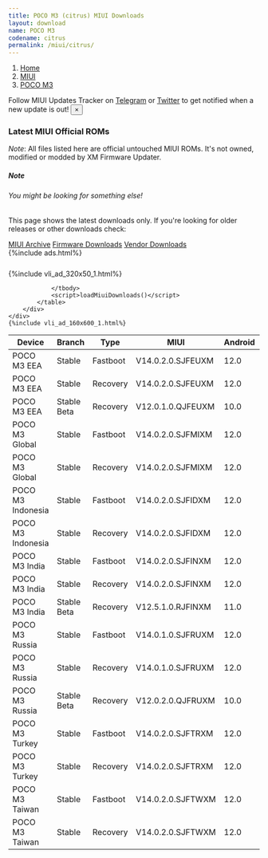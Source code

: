 ```yaml
---
title: POCO M3 (citrus) MIUI Downloads
layout: download
name: POCO M3
codename: citrus
permalink: /miui/citrus/
---
```

<nav aria-label="breadcrumb">
    <ol class="breadcrumb">
        <li class="breadcrumb-item"><a href="/">Home</a></li>
        <li class="breadcrumb-item"><a href="/miui/">MIUI</a></li>
        <li class="breadcrumb-item active" aria-current="page"><a href="/miui/citrus/">POCO M3</a></li>
    </ol>
</nav>
<div class="alert alert-primary alert-dismissible fade show" role="alert">
    Follow MIUI Updates Tracker on <a href="https://t.me/MIUIUpdatesTracker" class="alert-link">Telegram</a>
     or <a href="https://twitter.com/MiFwUpdater" class="alert-link">Twitter</a> to get notified when a new update is out!
    <button type="button" class="close" data-dismiss="alert" aria-label="Close">
        <span aria-hidden="true">&times;</span>
    </button>
</div>

### Latest MIUI Official ROMs
*Note*: All files listed here are official untouched MIUI ROMs. It's not owned, modified or modded by XM Firmware Updater.
<div class="card">
  <div class="card-body">
    <h5 class="card-title">Note</h5>
    <h6 class="card-subtitle mb-2 text-muted">You might be looking for something else!</h6>
    <p class="card-text">This page shows the latest downloads only.
     If you're looking for older releases or other downloads check:</p>
    <a href="/archive/miui/citrus/" class="card-link">MIUI Archive</a>
    <a href="/firmware/citrus/" class="card-link">Firmware Downloads</a>
    <a href="/vendor/citrus/" class="card-link">Vendor Downloads</a>
  </div>
</div>
{%include ads.html%}
<div class="row justify-content-center">
    <div class="col-10">
        <div class="table-responsive-md" style="margin-top: 25px;">
            {%include vli_ad_320x50_1.html%}
            <table id="miui" class="display dt-responsive nowrap compact table table-striped table-hover table-sm">
                <thead class="thead-dark">
                    <tr>
                        <th data-ref="device">Device</th>
                        <th data-ref="branch">Branch</th>
                        <th data-ref="type">Type</th>
                        <th data-ref="miui">MIUI</th>
                        <th data-ref="android">Android</th>
                        <th data-ref="size">Size</th>
                        <th data-ref="size">Date</th>
                        <th data-ref="link">Link</th>
                    </tr>
                </thead>
                <tbody>
                <tr><td>POCO M3 EEA</td><td>Stable</td><td>Fastboot</td><td>V14.0.2.0.SJFEUXM</td><td>12.0</td><td>5.0 GB</td><td>2023-05-09</td><td><a href="/miui/citrus/stable/V14.0.2.0.SJFEUXM/">Download</a></td></tr>
<tr><td>POCO M3 EEA</td><td>Stable</td><td>Recovery</td><td>V14.0.2.0.SJFEUXM</td><td>12.0</td><td>3.2 GB</td><td>2023-05-19</td><td><a href="/miui/citrus/stable/V14.0.2.0.SJFEUXM/">Download</a></td></tr>
<tr><td>POCO M3 EEA</td><td>Stable Beta</td><td>Recovery</td><td>V12.0.1.0.QJFEUXM</td><td>10.0</td><td>2.5 GB</td><td>2020-11-27</td><td><a href="/miui/citrus/stable beta/V12.0.1.0.QJFEUXM/">Download</a></td></tr>
<tr><td>POCO M3 Global</td><td>Stable</td><td>Fastboot</td><td>V14.0.2.0.SJFMIXM</td><td>12.0</td><td>5.2 GB</td><td>2023-03-30</td><td><a href="/miui/citrus/stable/V14.0.2.0.SJFMIXM/">Download</a></td></tr>
<tr><td>POCO M3 Global</td><td>Stable</td><td>Recovery</td><td>V14.0.2.0.SJFMIXM</td><td>12.0</td><td>3.3 GB</td><td>2023-04-07</td><td><a href="/miui/citrus/stable/V14.0.2.0.SJFMIXM/">Download</a></td></tr>
<tr><td>POCO M3 Indonesia</td><td>Stable</td><td>Fastboot</td><td>V14.0.2.0.SJFIDXM</td><td>12.0</td><td>4.5 GB</td><td>2023-04-25</td><td><a href="/miui/citrus/stable/V14.0.2.0.SJFIDXM/">Download</a></td></tr>
<tr><td>POCO M3 Indonesia</td><td>Stable</td><td>Recovery</td><td>V14.0.2.0.SJFIDXM</td><td>12.0</td><td>3.2 GB</td><td>2023-05-09</td><td><a href="/miui/citrus/stable/V14.0.2.0.SJFIDXM/">Download</a></td></tr>
<tr><td>POCO M3 India</td><td>Stable</td><td>Fastboot</td><td>V14.0.2.0.SJFINXM</td><td>12.0</td><td>3.8 GB</td><td>2023-04-24</td><td><a href="/miui/citrus/stable/V14.0.2.0.SJFINXM/">Download</a></td></tr>
<tr><td>POCO M3 India</td><td>Stable</td><td>Recovery</td><td>V14.0.2.0.SJFINXM</td><td>12.0</td><td>3.2 GB</td><td>2023-05-09</td><td><a href="/miui/citrus/stable/V14.0.2.0.SJFINXM/">Download</a></td></tr>
<tr><td>POCO M3 India</td><td>Stable Beta</td><td>Recovery</td><td>V12.5.1.0.RJFINXM</td><td>11.0</td><td>2.8 GB</td><td>2022-01-06</td><td><a href="/miui/citrus/stable beta/V12.5.1.0.RJFINXM/">Download</a></td></tr>
<tr><td>POCO M3 Russia</td><td>Stable</td><td>Fastboot</td><td>V14.0.1.0.SJFRUXM</td><td>12.0</td><td>4.7 GB</td><td>2023-04-28</td><td><a href="/miui/citrus/stable/V14.0.1.0.SJFRUXM/">Download</a></td></tr>
<tr><td>POCO M3 Russia</td><td>Stable</td><td>Recovery</td><td>V14.0.1.0.SJFRUXM</td><td>12.0</td><td>3.2 GB</td><td>2023-05-10</td><td><a href="/miui/citrus/stable/V14.0.1.0.SJFRUXM/">Download</a></td></tr>
<tr><td>POCO M3 Russia</td><td>Stable Beta</td><td>Recovery</td><td>V12.0.2.0.QJFRUXM</td><td>10.0</td><td>2.5 GB</td><td>2020-12-29</td><td><a href="/miui/citrus/stable beta/V12.0.2.0.QJFRUXM/">Download</a></td></tr>
<tr><td>POCO M3 Turkey</td><td>Stable</td><td>Fastboot</td><td>V14.0.2.0.SJFTRXM</td><td>12.0</td><td>4.6 GB</td><td>2023-04-21</td><td><a href="/miui/citrus/stable/V14.0.2.0.SJFTRXM/">Download</a></td></tr>
<tr><td>POCO M3 Turkey</td><td>Stable</td><td>Recovery</td><td>V14.0.2.0.SJFTRXM</td><td>12.0</td><td>3.2 GB</td><td>2023-04-28</td><td><a href="/miui/citrus/stable/V14.0.2.0.SJFTRXM/">Download</a></td></tr>
<tr><td>POCO M3 Taiwan</td><td>Stable</td><td>Fastboot</td><td>V14.0.2.0.SJFTWXM</td><td>12.0</td><td>4.3 GB</td><td>2023-04-21</td><td><a href="/miui/citrus/stable/V14.0.2.0.SJFTWXM/">Download</a></td></tr>
<tr><td>POCO M3 Taiwan</td><td>Stable</td><td>Recovery</td><td>V14.0.2.0.SJFTWXM</td><td>12.0</td><td>3.1 GB</td><td>2023-05-06</td><td><a href="/miui/citrus/stable/V14.0.2.0.SJFTWXM/">Download</a></td></tr>

                </tbody>
                <script>loadMiuiDownloads()</script>
            </table>
        </div>
    </div>
    {%include vli_ad_160x600_1.html%}
</div>
